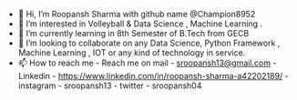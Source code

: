- 👋 Hi, I’m Roopansh Sharma with github name @Champion8952 
- 👀 I’m interested in Volleyball & Data Science , Machine Learning .
- 🌱 I’m currently learning in 8th Semester of B.Tech from GECB 
- 💞️ I’m looking to collaborate on any Data Science, Python Framework , Machine Learning , IOT or any kind of technology in service.
- 📫 How to reach me - Reach me on mail - sroopansh13@gmail.com
                     - Linkedin - https://www.linkedin.com/in/roopansh-sharma-a42202189/
                     - instagram - sroopansh13
                     - twitter - sroopansh04

<!---
Champion8952/Champion8952 is a ✨ special ✨ repository because its `README.md` (this file) appears on your GitHub profile.
You can click the Preview link to take a look at your changes.
--->
